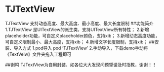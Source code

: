 # TJTextView
TJTextView 支持动态高度、最大高度、最小高度、最大长度限制
##功能简介
  1.TJTextView 是UITextView的派生类，支持UITextView所有特性；
  2.新增placeholder功能，可自定义placeholder颜色，支持xib；
  3.新增动态高度功能，可自定义限制最小、最大高度，支持xib；
  4.新增文字长度限制，支持xib；
##安装、导入方式
  1.pod导入  pod ‘TJTextView’
  2.手动导入，下载demo手动将《TextVeiw》文件夹拖入工程即可
  
##谢鸣
  TJTextView为自用封装，如各位大大发现问题望请及时指教，谢谢！！
